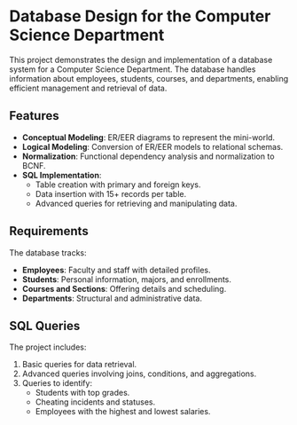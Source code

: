 # Database Design for the Computer Science Department

This project demonstrates the design and implementation of a database system for a Computer Science Department. The database handles information about employees, students, courses, and departments, enabling efficient management and retrieval of data.

## Features

- **Conceptual Modeling**: ER/EER diagrams to represent the mini-world.
- **Logical Modeling**: Conversion of ER/EER models to relational schemas.
- **Normalization**: Functional dependency analysis and normalization to BCNF.
- **SQL Implementation**:
  - Table creation with primary and foreign keys.
  - Data insertion with 15+ records per table.
  - Advanced queries for retrieving and manipulating data.

## Requirements

The database tracks:
- **Employees**: Faculty and staff with detailed profiles.
- **Students**: Personal information, majors, and enrollments.
- **Courses and Sections**: Offering details and scheduling.
- **Departments**: Structural and administrative data.

## SQL Queries

The project includes:
1. Basic queries for data retrieval.
2. Advanced queries involving joins, conditions, and aggregations.
3. Queries to identify:
   - Students with top grades.
   - Cheating incidents and statuses.
   - Employees with the highest and lowest salaries.
